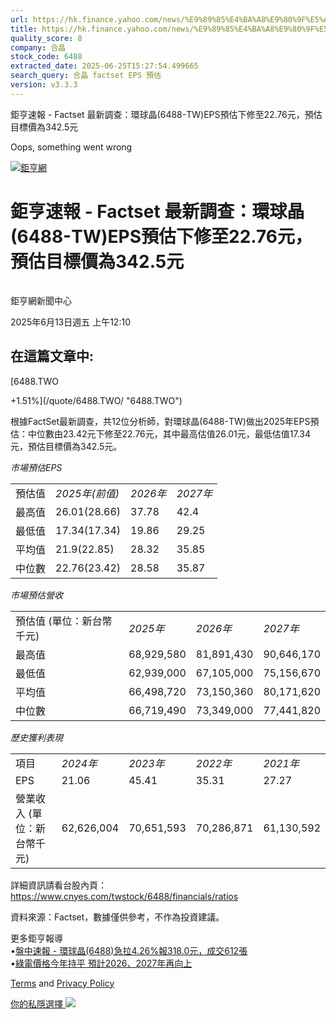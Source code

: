 ```yaml
---
url: https://hk.finance.yahoo.com/news/%E9%89%85%E4%BA%A8%E9%80%9F%E5%A0%B1-factset-%E6%9C%80%E6%96%B0%E8%AA%BF%E6%9F%A5-%E7%92%B0%E7%90%83%E6%99%B6-6488-041029303.html
title: https://hk.finance.yahoo.com/news/%E9%89%85%E4%BA%A8%E9%80%9F%E5%A0%B1-factset-%E6%9C%80%E6%96%B0%E8
quality_score: 8
company: 合晶
stock_code: 6488
extracted_date: 2025-06-25T15:27:54.499665
search_query: 合晶 factset EPS 預估
version: v3.3.3
---
```


鉅亨速報 - Factset 最新調查：環球晶(6488-TW)EPS預估下修至22.76元，預估目標價為342.5元 


Oops, something went wrong

 

[![鉅亨網](https://s.yimg.com/ny/api/res/1.2/UM5hrThmhlnSiBO4o4qlLg--/YXBwaWQ9aGlnaGxhbmRlcjt3PTE0NjtoPTQ4O2NmPXdlYnA-/https://s.yimg.com/os/creatr-uploaded-images/2020-01/147c7630-36ab-11ea-ae7c-5ee7a0016555)](http://www.cnyes.com/ "鉅亨網")

# 鉅亨速報 - Factset 最新調查：環球晶(6488-TW)EPS預估下修至22.76元，預估目標價為342.5元

![](data:image/gif;base64,R0lGODlhAQABAIAAAAAAAP///ywAAAAAAQABAAACAUwAOw==)

鉅亨網新聞中心

2025年6月13日週五 上午12:10

## 在這篇文章中:

[6488.TWO

+1.51%](/quote/6488.TWO/ "6488.TWO")

根據FactSet最新調查，共12位分析師，對環球晶(6488-TW)做出2025年EPS預估：中位數由23.42元下修至22.76元，其中最高估值26.01元，最低估值17.34元，預估目標價為342.5元。

*市場預估EPS*

|  |  |  |  |
| --- | --- | --- | --- |
| 預估值 | *2025年(前值)* | *2026年* | *2027年* |
| 最高值 | 26.01(28.66) | 37.78 | 42.4 |
| 最低值 | 17.34(17.34) | 19.86 | 29.25 |
| 平均值 | 21.9(22.85) | 28.32 | 35.85 |
| 中位數 | 22.76(23.42) | 28.58 | 35.87 |

*市場預估營收*

|  |  |  |  |
| --- | --- | --- | --- |
| 預估值 (單位：新台幣千元) | *2025年* | *2026年* | *2027年* |
| 最高值 | 68,929,580 | 81,891,430 | 90,646,170 |
| 最低值 | 62,939,000 | 67,105,000 | 75,156,670 |
| 平均值 | 66,498,720 | 73,150,360 | 80,171,620 |
| 中位數 | 66,719,490 | 73,349,000 | 77,441,820 |

*歷史獲利表現*

|  |  |  |  |  |
| --- | --- | --- | --- | --- |
| 項目 | *2024年* | *2023年* | *2022年* | *2021年* |
| EPS | 21.06 | 45.41 | 35.31 | 27.27 |
| 營業收入 (單位：新台幣千元) | 62,626,004 | 70,651,593 | 70,286,871 | 61,130,592 |

詳細資訊請看台股內頁：  
<https://www.cnyes.com/twstock/6488/financials/ratios>

資料來源：Factset，數據僅供參考，不作為投資建議。

更多鉅亨報導  
•[盤中速報 - 環球晶(6488)急拉4.26%報318.0元，成交612張](https://news.cnyes.com/news/id/6017716?utm_source=yahoo&utm_medium=RSS&utm_campaign=relate)  
•[綠電價格今年持平 預計2026、2027年再向上](https://news.cnyes.com/news/id/6006399?utm_source=yahoo&utm_medium=RSS&utm_campaign=relate)

[Terms](https://guce.yahoo.com/terms?locale=zh-Hant-HK)  and [Privacy Policy](https://guce.yahoo.com/privacy-policy?locale=zh-Hant-HK)

[你的私隱選擇 ![](https://s.yimg.com/dv/static/siteApp/img/privacy-choice-control.png)](https://guce.yahoo.com/state-controls?locale=zh-Hant-HK&state=VA)